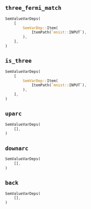## `three_fermi_match`

```rust
SemValueVarDeps(
    [
        SemVarDep::Item(
            ItemPath(`mnist::INPUT`),
        ),
    ],
)
```

## `is_three`

```rust
SemValueVarDeps(
    [
        SemVarDep::Item(
            ItemPath(`mnist::INPUT`),
        ),
    ],
)
```

## `uparc`

```rust
SemValueVarDeps(
    [],
)
```

## `downarc`

```rust
SemValueVarDeps(
    [],
)
```

## `back`

```rust
SemValueVarDeps(
    [],
)
```
